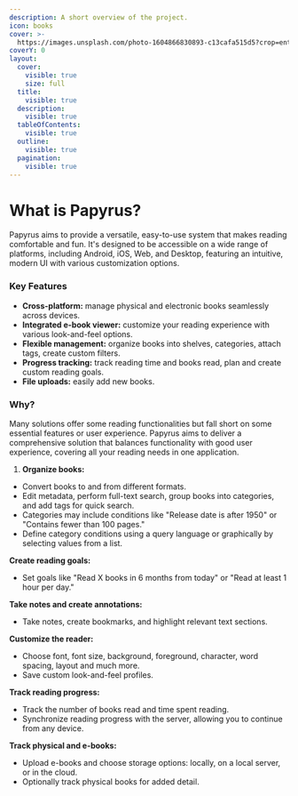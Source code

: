 ```yaml
---
description: A short overview of the project.
icon: books
cover: >-
  https://images.unsplash.com/photo-1604866830893-c13cafa515d5?crop=entropy&cs=srgb&fm=jpg&ixid=M3wxOTcwMjR8MHwxfHNlYXJjaHwxfHxib29rc3xlbnwwfHx8fDE3MzU3NzEzODh8MA&ixlib=rb-4.0.3&q=85
coverY: 0
layout:
  cover:
    visible: true
    size: full
  title:
    visible: true
  description:
    visible: true
  tableOfContents:
    visible: true
  outline:
    visible: true
  pagination:
    visible: true
---
```


# What is Papyrus?

Papyrus aims to provide a versatile, easy-to-use system that makes reading comfortable and fun. It's designed to be accessible on a wide range of platforms, including Android, iOS, Web, and Desktop, featuring an intuitive, modern UI with various customization options.

### Key Features

* **Cross-platform:** manage physical and electronic books seamlessly across devices.
* **Integrated e-book viewer:** customize your reading experience with various look-and-feel options.
* **Flexible management:** organize books into shelves, categories, attach tags, create custom filters.
* **Progress tracking:** track reading time and books read, plan and create custom reading goals.
* **File uploads:** easily add new books.

### Why?

Many solutions offer some reading functionalities but fall short on some essential features or user experience. Papyrus aims to deliver a comprehensive solution that balances functionality with good user experience, covering all your reading needs in one application.

1. **Organize books:**

* Convert books to and from different formats.
* Edit metadata, perform full-text search, group books into categories, and add tags for quick search.
* Categories may include conditions like "Release date is after 1950" or "Contains fewer than 100 pages."
* Define category conditions using a query language or graphically by selecting values from a list.

**Create reading goals:**

* Set goals like "Read X books in 6 months from today" or "Read at least 1 hour per day."

**Take notes and create annotations:**

* Take notes, create bookmarks, and highlight relevant text sections.

**Customize the reader:**

* Choose font, font size, background, foreground, character, word spacing, layout and much more.
* Save custom look-and-feel profiles.

**Track reading progress:**

* Track the number of books read and time spent reading.
* Synchronize reading progress with the server, allowing you to continue from any device.

**Track physical and e-books:**

* Upload e-books and choose storage options: locally, on a local server, or in the cloud.
* Optionally track physical books for added detail.
